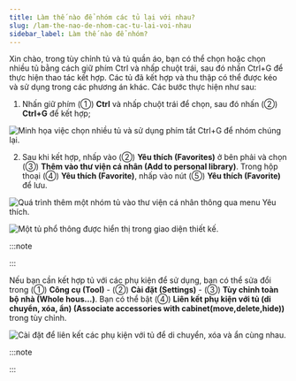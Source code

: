 ```yaml
---
title: Làm thế nào để nhóm các tủ lại với nhau?
slug: /lam-the-nao-de-nhom-cac-tu-lai-voi-nhau
sidebar_label: Làm thế nào để nhóm?
---
```


Xin chào, trong tùy chỉnh tủ và tủ quần áo, bạn có thể chọn hoặc chọn nhiều tủ bằng cách giữ phím Ctrl và nhấp chuột trái, sau đó nhấn Ctrl+G để thực hiện thao tác kết hợp. Các tủ đã kết hợp và thu thập có thể được kéo và sử dụng trong các phương án khác. Các bước thực hiện như sau:

1. Nhấn giữ phím (①) **Ctrl** và nhấp chuột trái để chọn, sau đó nhấn (②) **Ctrl+G** để kết hợp;

![Minh họa việc chọn nhiều tủ và sử dụng phím tắt Ctrl+G để nhóm chúng lại.](https://storage.googleapis.com/jegavn_kb/images/4ce81cae-f5bc-4d54-8ae1-28847eb8b510.png)

2. Sau khi kết hợp, nhấp vào (②) **Yêu thích (Favorites)** ở bên phải và chọn (③) **Thêm vào thư viện cá nhân (Add to personal library)**. Trong hộp thoại (④) **Yêu thích (Favorite)**, nhấp vào nút (⑤) **Yêu thích (Favorite)** để lưu.

![Quá trình thêm một nhóm tủ vào thư viện cá nhân thông qua menu Yêu thích.](https://storage.googleapis.com/jegavn_kb/images/2bbe9d63-915a-4cc2-8360-9b985235fa0b.png)

![Một tủ phổ thông được hiển thị trong giao diện thiết kế.](https://storage.googleapis.com/jegavn_kb/images/05cb4ada-6082-47af-81c2-16c30f5ef3dd.png)

:::note

:::

Nếu bạn cần kết hợp tủ với các phụ kiện để sử dụng, bạn có thể sửa đổi trong (①) **Công cụ (Tool)** - (②) **Cài đặt (Settings)** - (③) **Tùy chỉnh toàn bộ nhà (Whole hous...)**. Bạn có thể bật (④) **Liên kết phụ kiện với tủ (di chuyển, xóa, ẩn) (Associate accessories with cabinet(move,delete,hide))** trong tùy chỉnh.

![Cài đặt để liên kết các phụ kiện với tủ để di chuyển, xóa và ẩn cùng nhau.](https://storage.googleapis.com/jegavn_kb/images/ecddc3eb-6e2d-4f9f-b920-ef47218d6a04.png)

:::note

:::